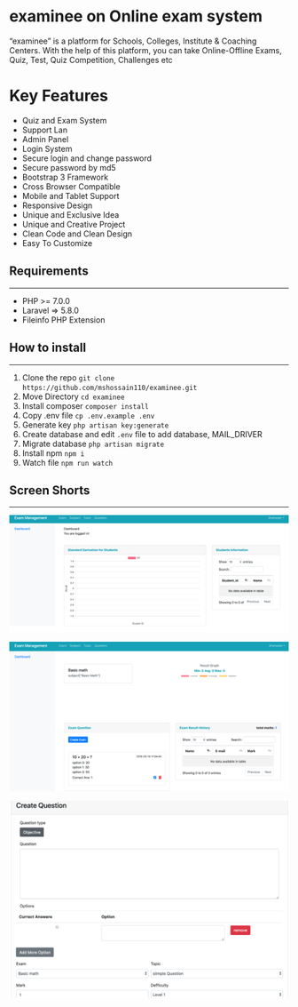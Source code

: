 # examinee on Online exam system
“examinee” is a platform for Schools, Colleges, Institute & Coaching Centers. With the help of this platform, you can take Online-Offline Exams, Quiz, Test, Quiz Competition, Challenges etc

# Key Features
- Quiz and Exam System
- Support Lan
- Admin Panel
- Login System
- Secure login and change password
- Secure password by md5
- Bootstrap 3 Framework
- Cross Browser Compatible
- Mobile and Tablet Support
- Responsive Design
- Unique and Exclusive Idea
- Unique and Creative Project
- Clean Code and Clean Design
- Easy To Customize
## Requirements
------------
 - PHP >= 7.0.0
 - Laravel => 5.8.0
 - Fileinfo PHP Extension

## How to install
-------------
1. Clone the repo  ```git clone https://github.com/mshossain110/examinee.git```
2. Move Directory ```cd examinee```
3. Install composer ```composer install```
4. Copy .env file ```cp .env.example .env```
5. Generate key ```php artisan key:generate```
6. Create database and edit ```.env``` file to add database, MAIL_DRIVER
8. Migrate database ```php artisan migrate```
9. Install npm ```npm i```
10. Watch file ```npm run watch```


## Screen Shorts
---
![Dashboard, ](https://github.com/mshossain110/examinee/blob/develop/doc/screenshort/dashboard.png)

![Exam](https://github.com/mshossain110/examinee/blob/develop/doc/screenshort/exam.png)

![Question Form](https://github.com/mshossain110/examinee/blob/develop/doc/screenshort/question.png)
